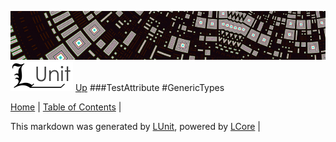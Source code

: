![](../Content/LUnit-banner-small.png "")
[<img align="right;" src="../Content/LUnit-logo-small.png">](../../README.md)
[Up](TestAttribute.md)
###TestAttribute
#GenericTypes

[Home](../../README.md) | [Table of Contents](../../TableOfContents.md) | 


This markdown was generated by [LUnit](https://github.com/CodeSingularity/LUnit), powered by [LCore](https://github.com/CodeSingularity/LCore) | 

